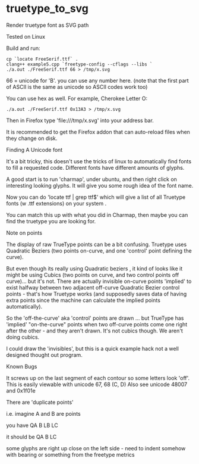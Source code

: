 truetype_to_svg
===============

Render truetype font as SVG path

Tested on Linux

Build and run:

    cp `locate FreeSerif.ttf` .
    clang++ example5.cpp `freetype-config --cflags --libs `
    ./a.out ./FreeSerif.ttf 66 > /tmp/x.svg 

66 = unicode for 'B'. you can use any number here. 
(note that the first part of ASCII is the same as unicode so ASCII codes work too)

You can use hex as well. For example, Cherokee Letter O:

    ./a.out ./FreeSerif.ttf 0x13A3 > /tmp/x.svg

Then in Firefox type 'file:///tmp/x.svg' into your address bar. 

It is recommended to get the Firefox addon that can auto-reload files
when they change on disk. 


Finding A Unicode font

It's a bit tricky, this doesn't use the tricks of linux to automatically 
find fonts to fill a requested code. Different fonts have different amounts
of glyphs.

A good start is to run 'charmap', under ubuntu, and then right click
on interesting looking glyphs. It will give you some rough idea of the font
name. 

Now you can do 'locate ttf | grep ttf$' which will give a list of all 
Truetype fonts (w .ttf extensions) on your system . 

You can match this up with what you did in Charmap, then maybe you can find
the truetype you are looking for. 




Note on points

The display of raw TrueType points can be a bit confusing. Truetype uses
Quadratic Beziers (two points on-curve, and one 'control' point defining
the curve). 

But even though its really using Quadratic beziers , it kind of looks 
like it might be using Cubics (two points on curve, and two control 
points off curve)... but it's not. There are actually invisible on-curve 
points 'implied' to exist halfway between two adjacent off-curve 
Quadratic Bezier control points - that's how Truetype works (and 
supposedly saves data of having extra points since the machine can 
calculate the implied points automatically).

So the 'off-the-curve' aka 'control' points are drawn ... but TrueType 
has 'implied' "on-the-curve" points when two off-curve points come one 
right after the other - and they aren't drawn. It's not cubics though. We
aren't doing cubics. 

I could draw the 'invisibles', but this is a quick example hack not a 
well designed thought out program.


Known Bugs


It screws up on the last segment of each contour so some letters look 'off'. 
This is easily viewable with unicode 67, 68 (C, D)
Also see unicode 48007 and 0x1f01e

There are 'duplicate points'

i.e.
imagine A and B are points

you have QA B LB LC

it should be QA B LC


some glyphs are right up close on the left side - need to indent somehow
with bearing or something from the freetype metrics


